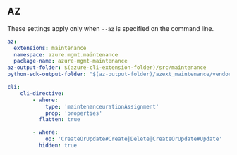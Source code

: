 ## AZ

These settings apply only when `--az` is specified on the command line.

``` yaml $(az)
az:
  extensions: maintenance
  namespace: azure.mgmt.maintenance
  package-name: azure-mgmt-maintenance
az-output-folder: $(azure-cli-extension-folder)/src/maintenance
python-sdk-output-folder: "$(az-output-folder)/azext_maintenance/vendored_sdks/maintenance"

cli:
    cli-directive:
        - where:
            type: 'maintenanceurationAssignment'
            prop: 'properties'
          flatten: true

        - where:
            op: 'CreateOrUpdate#Create|Delete|CreateOrUpdate#Update'
          hidden: true
```
